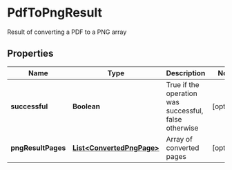 

# PdfToPngResult

Result of converting a PDF to a PNG array

## Properties

| Name | Type | Description | Notes |
|------------ | ------------- | ------------- | -------------|
|**successful** | **Boolean** | True if the operation was successful, false otherwise |  [optional] |
|**pngResultPages** | [**List&lt;ConvertedPngPage&gt;**](ConvertedPngPage.md) | Array of converted pages |  [optional] |



